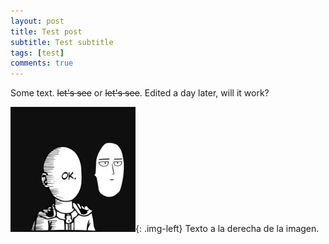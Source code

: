 ```yaml
---
layout: post
title: Test post
subtitle: Test subtitle
tags: [test]
comments: true
---
```



Some text. <s>let's see</s> or ~~let's see~~. Edited a day later, will it work?

![test_image](/assets/img/avatar-icon.png){: .img-left} Texto a la derecha de la imagen. 